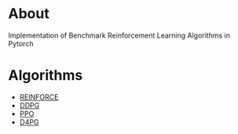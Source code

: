 # About
Implementation of Benchmark Reinforcement Learning Algorithms in Pytorch

# Algorithms
* [REINFORCE](https://link.springer.com/article/10.1007/BF00992696)
* [DDPG](https://arxiv.org/abs/1509.02971)
* [PPO](https://arxiv.org/abs/1707.06347)
* [D4PG](https://arxiv.org/abs/1804.08617)
